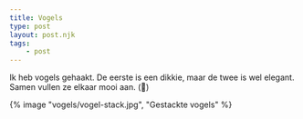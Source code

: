 ```yaml
---
title: Vogels
type: post
layout: post.njk
tags: 
    - post
---
```


Ik heb vogels gehaakt. De eerste is een dikkie, maar de twee is wel elegant. Samen vullen ze elkaar mooi aan. (🤮)

{% image "vogels/vogel-stack.jpg", "Gestackte vogels" %}

